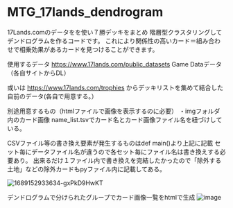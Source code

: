 # MTG_17lands_dendrogram


17Lands.comのデータをを使い７勝デッキをまとめ
階層型クラスタリングしてデンドログラムを作るコードです。
これにより関係性の高いカード＝組み合わせで相乗効果があるカードを見つけることができます。

使用するデータ
https://www.17lands.com/public_datasets
Game Dataデータ（各自サイトからDL）

或いは
https://www.17lands.com/trophies
からデッキリストを集めて結合した自前のデータ(各自で用意する。）


別途用意するもの（htmlファイルで画像を表示するのに必要）
・imgフォルダ内のカード画像
name_list.tsvでカード名とカード画像ファイル名を紐づけしている。


CSVファイル等の書き換え要素が発生するものはdef main()より上記に記載
セット毎にデータファイル名が違うので各セット毎にファイル名は書き換えする必要あり。
出来るだけ１ファイル内で書き換えを完結したかったので「除外する土地」などの除外カードもpyファイル内に記載してある。

![1689152933634-gxPkD9HwKT](https://github.com/ManaBurnSaito/MTG_17lands_dendrogram/assets/139425458/d60ea8cf-f2e8-432e-8f33-8e551d2a20d1)


デンドログラムで分けられたグループでカード画像一覧をhtmlで生成
![image](https://github.com/ManaBurnSaito/MTG_17lands_dendrogram/assets/139425458/4618a969-52c2-47ba-beb9-beb5b0d288e3)
